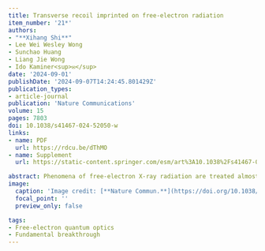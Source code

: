 ```yaml
---
title: Transverse recoil imprinted on free-electron radiation
item_number: '21*'
authors:
- "**Xihang Shi**"
- Lee Wei Wesley Wong
- Sunchao Huang
- Liang Jie Wong
- Ido Kaminer<sup>✉️</sup>
date: '2024-09-01'
publishDate: '2024-09-07T14:24:45.801429Z'
publication_types:
- article-journal
publication: 'Nature Communications'
volume: 15
pages: 7803
doi: 10.1038/s41467-024-52050-w
links:
- name: PDF
  url: https://rdcu.be/dThMO
- name: Supplement
  url: https://static-content.springer.com/esm/art%3A10.1038%2Fs41467-024-52050-w/MediaObjects/41467_2024_52050_MOESM1_ESM.pdf

abstract: Phenomena of free-electron X-ray radiation are treated almost exclusively with classical electrodynamics, despite the intrinsic interaction being that of quantum electrodynamics. The lack of quantumness arises from the vast disparity between the electron energy and the much smaller photon energy, resulting in a small cross-section that makes quantum effects negligible. Here we identify a fundamentally distinct phenomenon of electron radiation that bypasses this energy disparity, and thus displays extremely strong quantum features. This phenomenon arises when free-electron transverse scattering occurs during the radiation process, creating entanglement between each transversely recoiled electron and the photons it emitted. This phenomenon profoundly modifies the characteristics of free-electron radiation mediated by crystals, compared to conventional classical analysis and even previous quantum analysis. We also analyze conditions to detect this phenomenon using low-emittance electron beams and high-resolution X-ray spectrometers. These quantum radiation features could guide the development of compact coherent X-ray sources facilitated by nanophotonics and quantum optics.
image:
  caption: 'Image credit: [**Nature Commun.**](https://doi.org/10.1038/s41467-024-52050-w)'
  focal_point: ''
  preview_only: false

tags:
- Free-electron quantum optics
- Fundamental breakthrough
---
```

